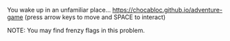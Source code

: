 You wake up in an unfamiliar place...
https://chocabloc.github.io/adventure-game
(press arrow keys to move and SPACE to interact)

NOTE: You may find frenzy flags in this problem.